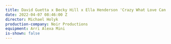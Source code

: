 ```yaml
---
title: David Guetta x Becky Hill x Ella Henderson 'Crazy What Love Can Do'
date: 2022-04-07 08:46:00 Z
director: Michael Holyk
production-company: Noir Productions
equipment: Arri Alexa Mini
is-shown: false
---
```


